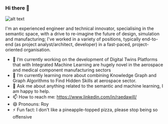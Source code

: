 ### Hi there 👋
![alt text]([(https://github.com/rodaw92/rodaw92/blob/main/hands_of_robot_and_human_touch_amid_virtual_networked_connections_circuits_binary_code_digital_identity_artificial_intelligence_machine_learning_innovation_future_by_ipopba_gettyima.webp)])

I'm an experienced engineer and technical innovator, specialising in the semantic space, with a drive to re-imagine the future of design, simulation and manufacturing; I've worked in a variety of positions, typically end-to-end (as project analyst/architect, developer) in a fast-paced, project-oriented organisation.


- 🔭 I’m currently working on the development of Digital Twins Platforms that with Integrated Machine Learning are hugely novel in the aerospace and medical component manufacturing sectors
- 🌱 I’m currently learning more about combining Knowledge Graph and Graph Algorithms to Find Hidden Skills at aerospace sector.
- 💬 Ask me about anything related to the semantic and machine learning, I am happy to help.
- 📫 How to reach me: https://www.linkedin.com/in/raedawill/
- 😄 Pronouns: Roy
- ⚡ Fun fact: I don't like a pineapple-topped pizza, please stop being so offensive

